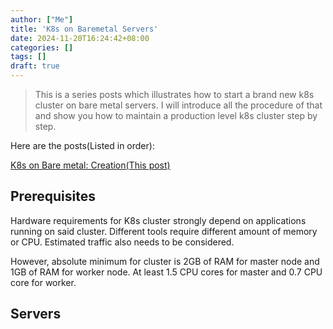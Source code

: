 ```yaml
---
author: ["Me"]
title: 'K8s on Baremetal Servers'
date: 2024-11-20T16:24:42+08:00
categories: []
tags: []
draft: true
---
```


> This is a series posts which illustrates how to start a brand new k8s cluster on bare metal servers. I will introduce all the procedure of that and show you how to maintain a production level k8s cluster step by step. 

Here are the posts(Listed in order):

[K8s on Bare metal: Creation(This post)](https://d0zingcat.dev/archives/k8s-on-bare-metal-creation)

## Prerequisites

Hardware requirements for K8s cluster strongly depend on applications running on said cluster. Different tools require different amount of memory or CPU. Estimated traffic also needs to be considered.

However, absolute minimum for cluster is 2GB of RAM for master node and 1GB of RAM for worker node. At least 1.5 CPU cores for master and 0.7 CPU core for worker.

## Servers
